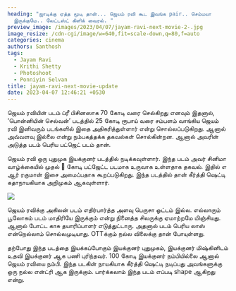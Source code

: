 ```yaml
---
heading: "ஜாடிக்கு ஏத்த மூடி தான்... ஜெயம் ரவி கூட இவங்க pair.. செம்மயா
  இருக்குமே.. லேட்டஸ்ட் கிளிக் வைரல். "
preview_image: /images/2023/04/07/jayam-ravi-next-movie-2-.jpg
image_resize: /cdn-cgi/image/w=640,fit=scale-down,q=80,f=auto
categories: cinema
authors: Santhosh
tags:
  - Jayam Ravi
  - Krithi Shetty
  - Photoshoot
  - Ponniyin Selvan
title: jayam-ravi-next-movie-update
date: 2023-04-07 12:46:21 +0530
---
```

ஜெயம் ரவியின் படம் ப்ரீ பிசினஸாக 70 கோடி வரை செல்கிறது எனவும் இதனால், ‘பொன்னியின் செல்வன்’ படத்தில் 25 கோடி ரூபாய் வரை சம்பளம் வாங்கிய ஜெயம் ரவி இனிவரும் படங்களில் இதை அதிகரித்துள்ளார் என்று சொல்லப்படுகிறது. ஆனால் அவ்வளவு இல்லை என்று நம்பகத்தக்க தகவல்கள் சொல்கின்றன. ஆனால் அவரின் அடுத்த படம் பெரிய பட்ஜெட் படம் தான். 

ஜெயம் ரவி ஒரு புதுமுக இயக்குனர் படத்தில் நடிக்கவுள்ளார். இந்த படம் அவர் சினிமா வாழ்க்கையில் முதல்  💯  கோடி  பட்ஜேட்ட படமாக உருவாக உள்ளதாக தகவல். இதில் எ ஆர் ரகுமான் இசை அமைப்பதாக கூறப்படுகிறது. இந்த படத்தில் தான் கீர்த்தி ஷெட்டி கதாநாயகியாக அறிமுகம் ஆகவுள்ளார். 

![](/images/2023/04/07/jayam-ravi-next-movie-1-.jpg)

ஜெயம் ரவிக்கு அகிலன் படம் எதிர்பார்த்த அளவு பெருசா ஓட்டம் இல்ல. எல்லாரும் பூலோகம் படம் மாதிரியே இருக்கும் என்று நினைத்த சிலருக்கு ஏமாற்றமே மிஞ்சியது. ஆனால் போட்ட காசு தயாரிப்பாளர் எடுத்துட்டாரு. அதனால் படம் பெரிய லாஸ் என்றெல்லாம் சொல்லமுடியாது. OTTக்கும் நல்ல விலைக்கு தான் போயுள்ளது. 

தற்போது இந்த படத்தை இயக்கப்போகும் இயக்குனர் புதுமுகம், இயக்குனர் மிஷ்கினிடம் உதவி இயக்குனர் ஆக பணி புரிந்தவர். 100 கோடி இயக்குனர் நம்பியில்லை ஆனால் ஜெயம் ரவியை நம்பி. இந்த படகின் நாயகியாக கீர்த்தி ஷெட்டி நடிப்பது அவங்களுக்கு ஒரு நல்ல என்ட்ரி ஆக இருக்கும். பார்க்கலாம் இந்த படம் எப்படி shape ஆகிறது என்று.